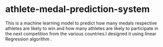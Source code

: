# athlete-medal-prediction-system
This is a machine learning model to predict how many medals respective athletes are likely to win and how many athletes are likely to participate in the next competition from the various countries.I designed it using linear Regression algorithm .  
